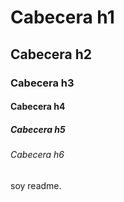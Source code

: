 # Cabecera h1
## Cabecera h2
### Cabecera h3
#### Cabecera h4
##### Cabecera h5
###### Cabecera h6
soy readme.

